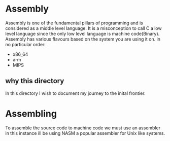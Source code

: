 # Assembly
Assembly is one of the fundamental pillars of programming and is considered as a middle level language.
It is a misconception to call C a low level language since the only low level language is machine code(Binary).
Assembly has various flavours based on the system you are using it on.
in no particular order:
 - x86\_64
 - arm
 - MIPS

## why this directory
In this directory I wish to document my journey to the inital frontier.



# Assembling 
To assemble the source code to machine code we must use an assembler 
in this instance ill be using NASM a popular assembler for Unix like systems.



